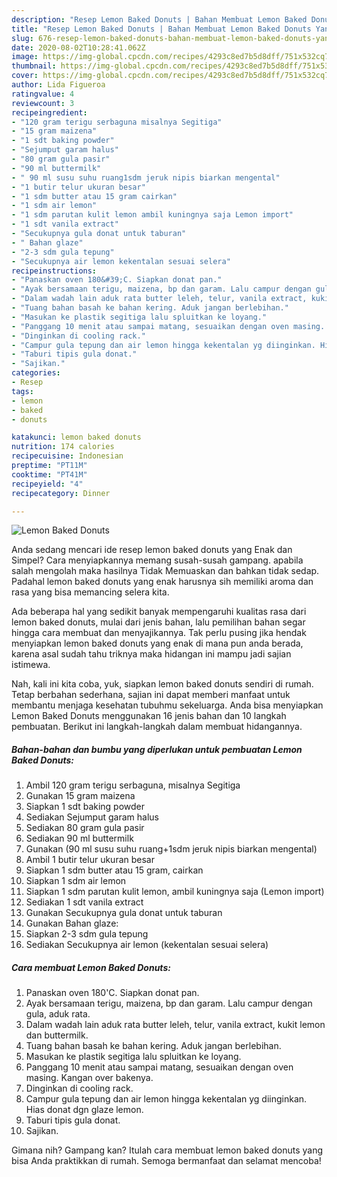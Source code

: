 ```yaml
---
description: "Resep Lemon Baked Donuts | Bahan Membuat Lemon Baked Donuts Yang Enak dan Simpel"
title: "Resep Lemon Baked Donuts | Bahan Membuat Lemon Baked Donuts Yang Enak dan Simpel"
slug: 676-resep-lemon-baked-donuts-bahan-membuat-lemon-baked-donuts-yang-enak-dan-simpel
date: 2020-08-02T10:28:41.062Z
image: https://img-global.cpcdn.com/recipes/4293c8ed7b5d8dff/751x532cq70/lemon-baked-donuts-foto-resep-utama.jpg
thumbnail: https://img-global.cpcdn.com/recipes/4293c8ed7b5d8dff/751x532cq70/lemon-baked-donuts-foto-resep-utama.jpg
cover: https://img-global.cpcdn.com/recipes/4293c8ed7b5d8dff/751x532cq70/lemon-baked-donuts-foto-resep-utama.jpg
author: Lida Figueroa
ratingvalue: 4
reviewcount: 3
recipeingredient:
- "120 gram terigu serbaguna misalnya Segitiga"
- "15 gram maizena"
- "1 sdt baking powder"
- "Sejumput garam halus"
- "80 gram gula pasir"
- "90 ml buttermilk"
- " 90 ml susu suhu ruang1sdm jeruk nipis biarkan mengental"
- "1 butir telur ukuran besar"
- "1 sdm butter atau 15 gram cairkan"
- "1 sdm air lemon"
- "1 sdm parutan kulit lemon ambil kuningnya saja Lemon import"
- "1 sdt vanila extract"
- "Secukupnya gula donat untuk taburan"
- " Bahan glaze"
- "2-3 sdm gula tepung"
- "Secukupnya air lemon kekentalan sesuai selera"
recipeinstructions:
- "Panaskan oven 180&#39;C. Siapkan donat pan."
- "Ayak bersamaan terigu, maizena, bp dan garam. Lalu campur dengan gula, aduk rata."
- "Dalam wadah lain aduk rata butter leleh, telur, vanila extract, kukit lemon dan buttermilk."
- "Tuang bahan basah ke bahan kering. Aduk jangan berlebihan."
- "Masukan ke plastik segitiga lalu spluitkan ke loyang."
- "Panggang 10 menit atau sampai matang, sesuaikan dengan oven masing. Kangan over bakenya."
- "Dinginkan di cooling rack."
- "Campur gula tepung dan air lemon hingga kekentalan yg diinginkan. Hias donat dgn glaze lemon."
- "Taburi tipis gula donat."
- "Sajikan."
categories:
- Resep
tags:
- lemon
- baked
- donuts

katakunci: lemon baked donuts 
nutrition: 174 calories
recipecuisine: Indonesian
preptime: "PT11M"
cooktime: "PT41M"
recipeyield: "4"
recipecategory: Dinner

---
```



![Lemon Baked Donuts](https://img-global.cpcdn.com/recipes/4293c8ed7b5d8dff/751x532cq70/lemon-baked-donuts-foto-resep-utama.jpg)

Anda sedang mencari ide resep lemon baked donuts yang Enak dan Simpel? Cara menyiapkannya memang susah-susah gampang. apabila salah mengolah maka hasilnya Tidak Memuaskan dan bahkan tidak sedap. Padahal lemon baked donuts yang enak harusnya sih memiliki aroma dan rasa yang bisa memancing selera kita.



Ada beberapa hal yang sedikit banyak mempengaruhi kualitas rasa dari lemon baked donuts, mulai dari jenis bahan, lalu pemilihan bahan segar hingga cara membuat dan menyajikannya. Tak perlu pusing jika hendak menyiapkan lemon baked donuts yang enak di mana pun anda berada, karena asal sudah tahu triknya maka hidangan ini mampu jadi sajian istimewa.


Nah, kali ini kita coba, yuk, siapkan lemon baked donuts sendiri di rumah. Tetap berbahan sederhana, sajian ini dapat memberi manfaat untuk membantu menjaga kesehatan tubuhmu sekeluarga. Anda bisa menyiapkan Lemon Baked Donuts menggunakan 16 jenis bahan dan 10 langkah pembuatan. Berikut ini langkah-langkah dalam membuat hidangannya.

<!--inarticleads1-->

##### Bahan-bahan dan bumbu yang diperlukan untuk pembuatan Lemon Baked Donuts:

1. Ambil 120 gram terigu serbaguna, misalnya Segitiga
1. Gunakan 15 gram maizena
1. Siapkan 1 sdt baking powder
1. Sediakan Sejumput garam halus
1. Sediakan 80 gram gula pasir
1. Sediakan 90 ml buttermilk
1. Gunakan  (90 ml susu suhu ruang+1sdm jeruk nipis biarkan mengental)
1. Ambil 1 butir telur ukuran besar
1. Siapkan 1 sdm butter atau 15 gram, cairkan
1. Siapkan 1 sdm air lemon
1. Siapkan 1 sdm parutan kulit lemon, ambil kuningnya saja (Lemon import)
1. Sediakan 1 sdt vanila extract
1. Gunakan Secukupnya gula donat untuk taburan
1. Gunakan  Bahan glaze:
1. Siapkan 2-3 sdm gula tepung
1. Sediakan Secukupnya air lemon (kekentalan sesuai selera)




<!--inarticleads2-->

##### Cara membuat Lemon Baked Donuts:

1. Panaskan oven 180&#39;C. Siapkan donat pan.
1. Ayak bersamaan terigu, maizena, bp dan garam. Lalu campur dengan gula, aduk rata.
1. Dalam wadah lain aduk rata butter leleh, telur, vanila extract, kukit lemon dan buttermilk.
1. Tuang bahan basah ke bahan kering. Aduk jangan berlebihan.
1. Masukan ke plastik segitiga lalu spluitkan ke loyang.
1. Panggang 10 menit atau sampai matang, sesuaikan dengan oven masing. Kangan over bakenya.
1. Dinginkan di cooling rack.
1. Campur gula tepung dan air lemon hingga kekentalan yg diinginkan. Hias donat dgn glaze lemon.
1. Taburi tipis gula donat.
1. Sajikan.




Gimana nih? Gampang kan? Itulah cara membuat lemon baked donuts yang bisa Anda praktikkan di rumah. Semoga bermanfaat dan selamat mencoba!
